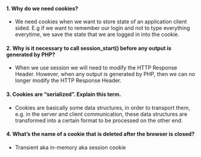 #### 1. Why do we need cookies?
* We need cookies when we want to store state of an application client sided. E.g if we want to remember our login and not to type everything everytime, we save the state that we are logged in into the cookie.
#### 2. Why is it necessary to call session_start() before any output is generated by PHP?
* When we use session we will need to modify the HTTP Response Header. However, when any output is generated by PHP, then we can no longer modify the HTTP Response Header.
#### 3. Cookies are “serialized”. Explain this term.
* Cookies are basically some data structures, in order to transport them, e.g. in the server and client communication, these data structures are transformed into a certain format to be processed on the other end.
#### 4. What’s the name of a cookie that is deleted after the browser is closed?
* Transient aka in-memory aka session cookie 